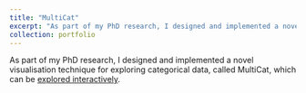 ```yaml
---
title: "MultiCat"
excerpt: "As part of my PhD research, I designed and implemented a novel technique for visualising categorical data.<br/><img src='/images/multicat.png'>"
collection: portfolio
---
```


As part of my PhD research, I designed and implemented a novel visualisation technique for exploring categorical data, called MultiCat, which can be [explored interactively](https://dgt12.github.io/multicat/).
